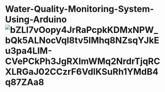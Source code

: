 # Water-Quality-Monitoring-System-Using-Arduino![bZLl7vOopy4JrRaPcpkKDMxNPW_bQk5ALNocVql8tv5lMhq8NZsqYJkEu3pa4LIM-CVePCkPh3JgRXlmWMq2NrdrTjqRCXLRGaJ02CCzrF6VdlKSuRh1YMdB4q87ZAa8](https://user-images.githubusercontent.com/67804372/142473451-d66e5873-a9d1-4e50-b216-c24370a6a9ee.jpeg)
